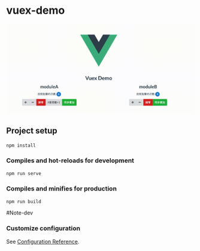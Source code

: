 # vuex-demo

![image](https://github.com/YisoTsao/vuexDome/blob/master/vuexdemo.gif?raw=true)
## Project setup
```
npm install
```

### Compiles and hot-reloads for development
```
npm run serve
```

### Compiles and minifies for production
```
npm run build
```

#Note-dev
### Customize configuration
See [Configuration Reference](https://cli.vuejs.org/config/).
